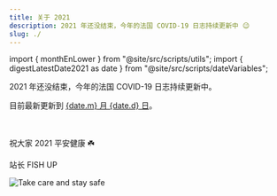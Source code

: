 ```yaml
---
title: 关于 2021
description: 2021 年还没结束，今年的法国 COVID-19 日志持续更新中 😉
slug: ./
---
```


import { monthEnLower } from "@site/src/scripts/utils";
import { digestLatestDate2021 as date } from "@site/src/scripts/dateVariables";

2021 年还没结束，今年的法国 COVID-19 日志持续更新中。

<div>目前最新更新到 <a href={`./${monthEnLower(date.m, 'en')}/${date.d}`}><span>{date.m}</span> 月 <span>{date.d}</span> 日</a>。</div><br /><br />

祝大家 2021 平安健康 ☘️

站长 FISH UP

![Take care and stay safe](/img/digest/love686F74.jpg)